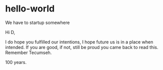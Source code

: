# hello-world
We have to startup somewhere

Hi D,

I do hope you fulfilled our intentions, I hope future us is in a place when intended. 
If you are good, if not, still be proud you came back to read this. Remember Tecumseh. 

100 years. 
